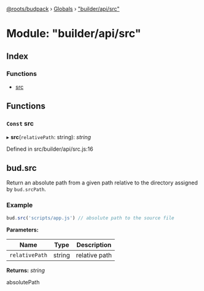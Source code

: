 [@roots/budpack](../README.md) › [Globals](../globals.md) › ["builder/api/src"](_builder_api_src_.md)

# Module: "builder/api/src"

## Index

### Functions

* [src](_builder_api_src_.md#const-src)

## Functions

### `Const` src

▸ **src**(`relativePath`: string): *string*

Defined in src/builder/api/src.js:16

## bud.src

Return an absolute path from a given path relative to the directory assigned by `bud.srcPath`.

### Example

```js
bud.src('scripts/app.js') // absolute path to the source file
```

**Parameters:**

Name | Type | Description |
------ | ------ | ------ |
`relativePath` | string | relative path |

**Returns:** *string*

absolutePath

